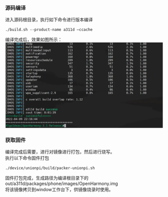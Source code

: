 ### 源码编译
进入源码根目录，执行如下命令进行版本编译
```
./build.sh --product-name a311d –ccache
```
编译完成后，效果如图所示：  
![图片](image/%E7%BC%96%E8%AF%91%E6%95%88%E6%9E%9C%E5%9B%BE.png)

### 获取固件
编译完成后需要，进行对镜像进行打包，然后进行烧写。  
执行以下命令固件打包  
```
./device/unionpi/build/packer-unionpi.sh
```
固件打包完成，生成路径为编译根目录下的  
out/a311d/packages/phone/images/OpenHarmony.img  
将该镜像拷贝到window工作台下，供镜像烧录时使用。
